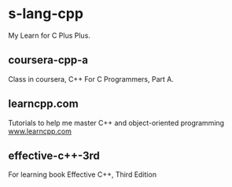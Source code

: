 # s-lang-cpp

My Learn for C Plus Plus.


## coursera-cpp-a
Class in coursera, C++ For C Programmers, Part A.

## learncpp.com
Tutorials to help me master C++ and object-oriented programming
www.learncpp.com

## effective-c++-3rd
For learning book Effective C++, Third Edition
